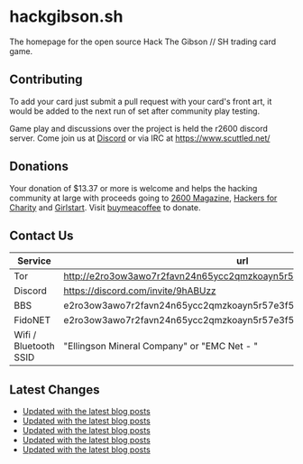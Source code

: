 # hackgibson.sh
The homepage for the open source Hack The Gibson // SH trading card game.


## Contributing

To add your card just submit a pull request with your card's front art, it would be added to the next run of set after community play testing.

Game play and discussions over the project is held the r2600 discord server. Come join us at [Discord](https://discord.com/invite/9hABUzz) or via IRC at https://www.scuttled.net/


## Donations

Your donation of $13.37 or more is welcome and helps the hacking community at large with proceeds going to [2600 Magazine](https://2600.com/), [Hackers for Charity](https://hackersforcharity.org) and [Girlstart](https://girlstart.org).  Visit [buymeacoffee](https://www.buymeacoffee.com/hackgibson.sh) to donate.


## Contact Us

Service | url
-|-
Tor | http://e2ro3ow3awo7r2favn24n65ycc2qmzkoayn5r57e3f56nvjwdcgg32ad.onion
Discord | https://discord.com/invite/9hABUzz
BBS | e2ro3ow3awo7r2favn24n65ycc2qmzkoayn5r57e3f56nvjwdcgg32ad.onion:23
FidoNET | e2ro3ow3awo7r2favn24n65ycc2qmzkoayn5r57e3f56nvjwdcgg32ad.onion:24554
Wifi / Bluetooth SSID | "Ellingson Mineral Company" or "EMC Net - <fidonet address>"

## Latest Changes
<!-- BLOG-POST-LIST:START -->
- [Updated with the latest blog posts](https://github.com/DFW2600/hackgibson.sh/commit/25f64872bc973b1543016362270ce608d6b2e214)
- [Updated with the latest blog posts](https://github.com/DFW2600/hackgibson.sh/commit/d14be16dfccd0d92112a59b44a97514919bcf4cf)
- [Updated with the latest blog posts](https://github.com/DFW2600/hackgibson.sh/commit/38c3b2596f785013b1e2b5d4c4d70e8f74373f8c)
- [Updated with the latest blog posts](https://github.com/DFW2600/hackgibson.sh/commit/f0b2fec7156c394466796fde4b3aa0a86faa07d6)
- [Updated with the latest blog posts](https://github.com/DFW2600/hackgibson.sh/commit/5a1cf696abca6adacae5e4c6a929b39a998207da)
<!-- BLOG-POST-LIST:END -->
